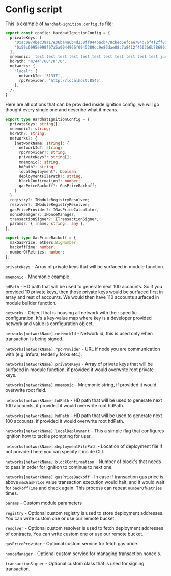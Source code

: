 # Config script

This is example of `hardhat-ignition.config.ts` file:

```typescript
export const config: HardhatIgnitionConfig = {
  privateKeys: [
    '0xac0974bec39a17e36ba4a6b4d238ff944bacb478cbed5efcae784d7bf4f2ff80',
    '0x59c6995e998f97a5a0044966f0945389dc9e86dae88c7a8412f4603b6b78690d'
  ],
  mnemonic: 'test test test test test test test test test test test junk',
  hdPath: "m/44'/60'/0'/0",
  networks: {
    'local': {
      networkId: '31337',
      rpcProvider: 'http://localhost:8545',
    },
  },
}
```

Here are all options that can be provided inside ignition config, we will go thought every single one and describe what
it means.

```typescript
export type HardhatIgnitionConfig = {
  privateKeys: string[];
  mnemonic?: string;
  hdPath?: string;
  networks?: {
    [networkName: string]: {
      networkId?: string;
      rpcProvider?: string;
      privateKeys?: string[];
      mnemonic?: string;
      hdPath?: string;
      localDeployment?: boolean;
      deploymentFilePath?: string;
      blockConfirmation?: number;
      gasPriceBackoff?: GasPriceBackoff;
    }
  }
  registry?: IModuleRegistryResolver;
  resolver?: IModuleRegistryResolver;
  gasPriceProvider?: IGasPriceCalculator,
  nonceManager?: INonceManager,
  transactionSigner?: ITransactionSigner,
  params?: { [name: string]: any },
};

export type GasPriceBackoff = {
  maxGasPrice: ethers.BigNumber;
  backoffTime: number;
  numberOfRetries: number;
};
```

`privateKeys` - Array of private keys that will be surfaced in module function.

`mnemonic` - Mnemonic example

`hdPath` - HD path that will be used to generate next 100 accounts. So if you provided 10 private keys, then those
private keys would be surfaced first in array and rest of accounts. We would then have 110 accounts surfaced in module
builder function.

`networks` - Object that is housing all network with their specific configuration. It's a key-value map where key is a
developer provided network and value is configuration object.

`networks[networkName].networkId` - Network id, this is used only when transaction is being signed.

`networks[networkName].rpcProvider` - URL if node you are communication with (e.g. infura, tenderly forks etc.).

`networks[networkName].privateKeys` - Array of private keys that will be surfaced in module function, if provided it
would overwrite root private keys.

`networks[networkName].mnemonic` - Mnemonic string, if provided it would overwrite root field.

`networks[networkName].hdPath` - HD path that will be used to generate next 100 accounts, if provided it would overwrite
root hdPath.

`networks[networkName].hdPath` - HD path that will be used to generate next 100 accounts, if provided it would overwrite
root hdPath.

`networks[networkName].localDeployment` - This a simple flag that configures ignition how to tackle prompting for user.

`networks[networkName].deploymentFilePath` - Location of deployment file if not provided here you can specify it inside
CLI.

`networks[networkName].blockConfirmation` - Number of block's that needs to pass in order for ignition to continue to
next one.

`networks[networkName].gasPriceBackoff` - In case if transaction gas price is above `maxGasPrice` value transaction
execution would halt, and it would wait for `backoffTime` and check again. This process can repeat `numberOfRetries` times.

`params` - Custom module parameters

`registry` - Optional custom registry is used to store deployment addresses. You can write custom one or use our remote bucket.

`resolver` - Optional custom resolver is used to fetch deployment addresses of contracts. You can write custom one or use our remote bucket.

`gasPriceProvider` - Optional custom service for fetch gas price.

`nonceManager` -  Optional custom service for managing transaction nonce's.

`transactionSigner` - Optional custom class that is used for signing transaction.

